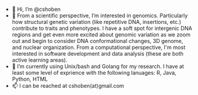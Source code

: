 - 👋 Hi, I’m @cshoben
- 👀 From a scientific perspective, I’m interested in genomics. Particularly how structural genetic variation (like repetitive DNA, insertions, etc.) contribute to traits and 
        phenotypes. I have a soft spot for intergenic DNA regions and get even more excited about genomic variation as we zoom out and begin to consider 
        DNA conformational changes, 3D genome, and nuclear organization. 
      From a computational perspective, I'm most interested in software development and data analysis (these are both active learning areas). 
- 🌱 I’m currently using Unix/bash and Golang for my research. I have at least some level of exprience with the following lanuages: R, Java, Python, HTML
- 📫 I can be reached at cshoben(at)gmail.com 

<!---
cshoben/cshoben is a ✨ special ✨ repository because its `README.md` (this file) appears on your GitHub profile.
You can click the Preview link to take a look at your changes.
--->
